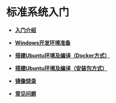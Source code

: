 # 标准系统入门<a name="ZH-CN_TOPIC_0000001111221726"></a>

-   **[入门介绍](入门介绍.md)**  

-   **[Windows开发环境准备](Windows开发环境准备-7.md)**  

-   **[搭建Ubuntu环境及编译（Docker方式）](搭建Ubuntu环境及编译（Docker方式）.md)**  

-   **[搭建Ubuntu环境及编译（安装包方式）](搭建Ubuntu环境及编译（安装包方式）.md)**  

-   **[镜像烧录](镜像烧录.md)**  

-   **[常见问题](常见问题-8.md)**  


